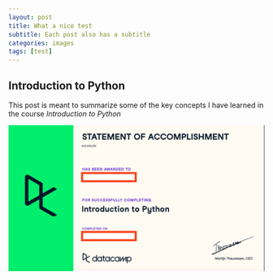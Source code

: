 ```yaml
---
layout: post
title: What a nice test
subtitle: Each post also has a subtitle
categories: images
tags: [test]
---
```


## Introduction to Python

This post is meant to summarize some of the key concepts I have learned in the course *Introduction to Python*


![datacamp certification](/assets/images/banners/datacamp_certificate_dummy.jpg)